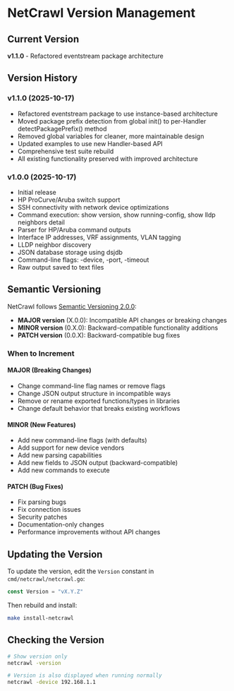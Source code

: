 # NetCrawl Version Management

## Current Version
**v1.1.0** - Refactored eventstream package architecture

## Version History

### v1.1.0 (2025-10-17)
- Refactored eventstream package to use instance-based architecture
- Moved package prefix detection from global init() to per-Handler detectPackagePrefix() method
- Removed global variables for cleaner, more maintainable design
- Updated examples to use new Handler-based API
- Comprehensive test suite rebuild
- All existing functionality preserved with improved architecture

### v1.0.0 (2025-10-17)
- Initial release
- HP ProCurve/Aruba switch support
- SSH connectivity with network device optimizations
- Command execution: show version, show running-config, show lldp neighbors detail
- Parser for HP/Aruba command outputs
- Interface IP addresses, VRF assignments, VLAN tagging
- LLDP neighbor discovery
- JSON database storage using dsjdb
- Command-line flags: -device, -port, -timeout
- Raw output saved to text files

## Semantic Versioning

NetCrawl follows [Semantic Versioning 2.0.0](https://semver.org/):

- **MAJOR version** (X.0.0): Incompatible API changes or breaking changes
- **MINOR version** (0.X.0): Backward-compatible functionality additions
- **PATCH version** (0.0.X): Backward-compatible bug fixes

### When to Increment

#### MAJOR (Breaking Changes)
- Change command-line flag names or remove flags
- Change JSON output structure in incompatible ways
- Remove or rename exported functions/types in libraries
- Change default behavior that breaks existing workflows

#### MINOR (New Features)
- Add new command-line flags (with defaults)
- Add support for new device vendors
- Add new parsing capabilities
- Add new fields to JSON output (backward-compatible)
- Add new commands to execute

#### PATCH (Bug Fixes)
- Fix parsing bugs
- Fix connection issues
- Security patches
- Documentation-only changes
- Performance improvements without API changes

## Updating the Version

To update the version, edit the `Version` constant in `cmd/netcrawl/netcrawl.go`:

```go
const Version = "vX.Y.Z"
```

Then rebuild and install:

```bash
make install-netcrawl
```

## Checking the Version

```bash
# Show version only
netcrawl -version

# Version is also displayed when running normally
netcrawl -device 192.168.1.1
```
